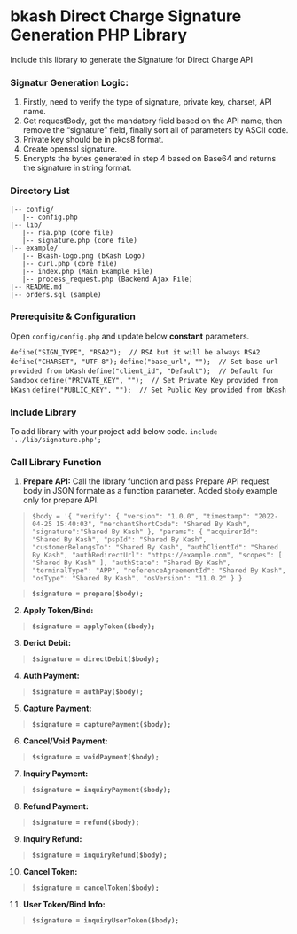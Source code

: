 # bkash Direct Charge Signature Generation PHP Library
Include this library to generate the Signature for Direct Charge API 
### Signatur Generation Logic:
1. Firstly, need to verify the type of signature, private key, charset, API name.
2. Get requestBody, get the mandatory field based on the API name, then remove the “signature” field, finally sort all of parameters by ASCII code.
3. Private key should be in pkcs8 format. 
4. Create openssl signature.
5. Encrypts the bytes generated in step 4 based on Base64 and returns the signature in string format.

### Directory List
 ```
 |-- config/
    |-- config.php
 |-- lib/
    |-- rsa.php (core file)
    |-- signature.php (core file)
|-- example/
    |-- Bkash-logo.png (bKash Logo)
    |-- curl.php (core file)
    |-- index.php (Main Example File)
    |-- process_request.php (Backend Ajax File)
 |-- README.md
 |-- orders.sql (sample)
```

### Prerequisite & Configuration
Open `config/config.php` and update below **constant** parameters. 

   `define("SIGN_TYPE", "RSA2");  // RSA but it will be always RSA2`
   `define("CHARSET", "UTF-8");`
   `define("base_url", "");  // Set base url provided from bKash`
   `define("client_id", "Default");  // Default for Sandbox`
   `define("PRIVATE_KEY", "");  // Set Private Key provided from bKash`
   `define("PUBLIC_KEY", "");  // Set Public Key provided from bKash`

### Include Library
To add library with your project add below code.
`include '../lib/signature.php';`

### Call Library Function
1. **Prepare API:** Call the library function and pass Prepare API request body in JSON formate as a function parameter. Added `$body` example only for prepare API.
> `$body = '{
    "verify": {
        "version": "1.0.0",
        "timestamp": "2022-04-25 15:40:03",
        "merchantShortCode": "Shared By Kash",
        "signature":"Shared By Kash"
    },
    "params": {
        "acquirerId": "Shared By Kash",
        "pspId": "Shared By Kash",
        "customerBelongsTo": "Shared By Kash",
        "authClientId": "Shared By Kash",
        "authRedirectUrl": "https://example.com",
        "scopes": [
            "Shared By Kash"
        ],
        "authState": "Shared By Kash",
        "terminalType": "APP",
        "referenceAgreementId": "Shared By Kash",
        "osType": "Shared By Kash",
        "osVersion": "11.0.2"
    }
}`

> **`$signature = prepare($body);`**
2. **Apply Token/Bind:**
> **`$signature = applyToken($body);`**
3. **Derict Debit:**
> **`$signature = directDebit($body);`**
4. **Auth Payment:**
> **`$signature = authPay($body);`**
5. **Capture Payment:**
> **`$signature = capturePayment($body);`**
6. **Cancel/Void Payment:**
> **`$signature = voidPayment($body);`**
7. **Inquiry Payment:**
> **`$signature = inquiryPayment($body);`**
8. **Refund Payment:**
> **`$signature = refund($body);`**
9. **Inquiry Refund:**
> **`$signature = inquiryRefund($body);`**
10. **Cancel Token:**
> **`$signature = cancelToken($body);`**
11. **User Token/Bind Info:**
> **`$signature = inquiryUserToken($body);`**